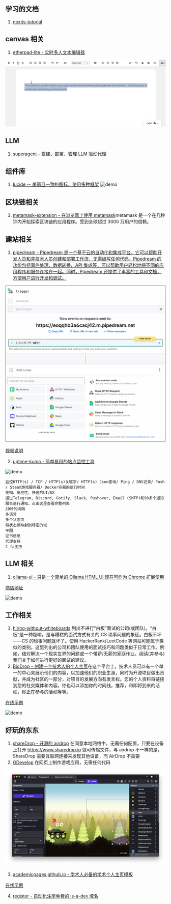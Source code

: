 ## 学习的文档

1. [nextjs-tutorial](https://github.com/safak/nextjs-tutorial)

## canvas 相关

1. [etherpad-lite - 实时多人文本编辑器](https://github.com/ether/etherpad-lite)

![demo](https://github.com/ether/etherpad-lite/raw/develop/doc/images/etherpad_demo.gif)

## LLM

1. [superagent - 搭建、部署、管理 LLM 驱动代理](https://github.com/homanp/superagent)

## 组件库

1. [lucide -- 美丽且一致的图标，使用多种框架](https://github.com/lucide-icons/lucide)
   ![demo](https://camo.githubusercontent.com/df61ea6d62baaaff49b7d58d9012c5a0ae2363a493ffe48e3c0e7a30eb83d9c2/68747470733a2f2f7777772e6669676d612e636f6d2f636f6d6d756e6974792f706c7567696e2f3933393536373336323534393638323234322f7468756d626e61696c)

## 区块链相关

1. [metamask-extension - 在浏览器上使用 metamask](https://github.com/MetaMask/metamask-extension)metamask 是一个在几秒钟内开始探索区块链的应用程序。受到全球超过 3000 万用户的信赖。

## 建站相关

1. [pipedream - Pipedream 是一个基于云的自动化和集成平台，它可以帮助开发人员和非技术人员创建和部署工作流，无需编写任何代码。Pipedream 的功能包括事件处理、数据转换、API 集成等，可以帮助用户轻松地将不同的应用程序和服务连接在一起。同时，Pipedream 还提供了丰富的工具和文档，方便用户进行开发和调试。](https://github.com/PipedreamHQ/pipedream)

![demo](https://github.com/PipedreamHQ/pipedream/raw/master/images/hero2.png)

[视频说明](https://www.youtube.com/watch?v=pRHsQyyfYl0)

2. [uptime-kuma - 简单易用的站点监控工具](https://github.com/louislam/uptime-kuma)

![demo](https://user-images.githubusercontent.com/1336778/212262296-e6205815-ad62-488c-83ec-a5b0d0689f7c.jpg)

```
监控HTTP(s) / TCP / HTTP(s)关键字/ HTTP(s) Json查询/ Ping / DNS记录/ Push / Steam游戏服务器/ Docker容器的运行时间
花哨、反应性、快速的UI/UX
通过Telegram, Discord, Gotify, Slack, Pushover, Email (SMTP)和90多个通知服务进行通知，点击这里查看完整列表
20秒的间隔
多语言
多个状态页
将状态页映射到特定的域
平图
证书信息
代理支持
2 fa支持
```

## LLM 相关

1. [ollama-ui - 只是一个简单的 Ollama HTML UI 现在可作为 Chrome 扩展使用](https://github.com/ollama-ui/ollama-ui)

[商店地址](https://chrome.google.com/webstore/detail/ollama-ui/cmgdpmlhgjhoadnonobjeekmfcehffco)

![demo](https://github.com/ollama-ui/ollama-ui/raw/main/screenshot.png?raw=true)

## 工作相关

1. [hiring-without-whiteboards](https://github.com/poteto/hiring-without-whiteboards)
   列出不进行“白板”面试的公司(或团队)。“白板”是一种隐喻，是与糟糕的面试方式有关的 CS 琐事问题的象征。白板不坏——CS 的琐事问题就坏了。使用 HackerRank/LeetCode 等网站可能属于类似的类别。这里列出的公司和团队使用的面试技巧和问题类似于日常工作。例如，结对解决一个现实世界的问题或一个带薪/无薪的家庭作业。阅读(并参与)我们关于如何进行更好的面试的建议。
2. [BioDrop - 创建一个技术人的个人主页](https://github.com/EddieHubCommunity/BioDrop)在这个平台上，技术人员可以有一个单一的中心来展示他们的内容，以加速他们的职业生涯，同时为开源项目做出贡献，并成为社区的一部分，对项目的发展方向有发言权。您的个人资料将链接到您的社交媒体和内容。你也可以添加你的时间线，推荐，和即将到来的活动，你正在参与的活动等等。

[在线示例](https://www.biodrop.io/eddiejaoude)

![demo](https://user-images.githubusercontent.com/624760/230707268-1f8f1487-6524-4c89-aae2-ab45f0e17f39.png)

## 好玩的东东

1. [shareDrop - 开源的 airdrop](https://github.com/szimek/sharedrop) 在同意本地网络中，无需任何配置，只要在设备上打开 https://www.sharedrop.io 就可传输文件，与 airdrop 不一样的是，ShareDrop 需要互联网连接来发现其他设备，而 AirDrop 不需要
2. [GDevelop](https://github.com/4ian/GDevelop) 在网页上制作游戏应用，无需任何代码

![demo](https://raw.githubusercontent.com/4ian/GDevelop/master/newIDE/GDevelop%20screenshot.png)

3. [academicpages.github.io - 学术人必备的学术个人主页模板](https://github.com/academicpages/academicpages.github.io)

[在线示例](https://academicpages.github.io/)

4. [register - 自动化注册免费的 is-a-dev 域名](https://github.com/is-a-dev/register)
